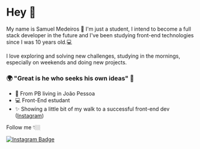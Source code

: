 # Hey 👋

My name is Samuel Medeiros 🧑
I'm just a student, I intend to become a full stack developer in the future and I've been studying front-end technologies since I was 10 years old.💻

I love exploring and solving new challenges, studying in the mornings, especially on weekends and doing new projects.

### 🌍 "Great is he who seeks his own ideas" 🧠

- 📍 From PB living in João Pessoa
- 💻 Front-End estudant 
- ✨ Showing a little bit of my walk to a successful front-end dev  ([Instagram](https://instagram.com/samuelmedeiros__))

Follow me 👇🏼

[![Instagram Badge](https://img.shields.io/badge/-Instagram-blue?style=flat-square&logo=Instagram&logoColor=white&link=https://www.instagram.com/samuelmedeiros__/)](https://www.instagram.com/samuelmedeiros__/) 
